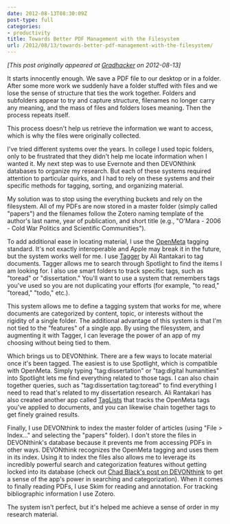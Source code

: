 ```yaml
---
date: 2012-08-13T08:30:09Z
post-type: full
categories:
- productivity
title: Towards Better PDF Management with the Filesystem
url: /2012/08/13/towards-better-pdf-management-with-the-filesystem/
---
```


*[This post originally appeared at [Gradhacker](http://www.gradhacker.org/2012/08/13/towards-better-pdf-management-with-the-filesystem/) on 2012-08-13]*

It starts innocently enough. We save a PDF file to our desktop or in a folder. After some more work we suddenly have a folder stuffed with files and we lose the sense of structure that ties the work together. Folders and subfolders appear to try and capture structure, filenames no longer carry any meaning, and the mass of files and folders loses meaning. Then the process repeats itself.

This process doesn't help us retrieve the information we want to access, which is why the files were originally collected.

I've tried different systems over the years. In college I used topic folders, only to be frustrated that they didn't help me locate information when I wanted it. My next step was to use Evernote and then DEVONthink databases to organize my research. But each of these systems required attention to particular quirks, and I had to rely on these systems and their specific methods for tagging, sorting, and organizing material.

My solution was to stop using the everything buckets and rely on the filesystem. All of my PDFs are now stored in a master folder (simply called "papers") and the filenames follow the Zotero naming template of the author's last name, year of publication, and short title (e.g., "O'Mara - 2006 - Cold War Politics and Scientific Communities").

To add additional ease in locating material, I use the [OpenMeta](http://code.google.com/p/openmeta/) tagging standard. It's not exactly interoperable and Apple may break it in the future, but the system works well for me. I use [Tagger](http://hasseg.org/tagger/) by Ali Rantakari to tag documents. Tagger allows me to search through Spotlight to find the items I am looking for. I also use smart folders to track specific tags, such as "toread" or "dissertation." You'll want to use a system that remembers tags you've used so you are not duplicating your efforts (for example, "to read," "toread," "todo," etc.).

This system allows me to define a tagging system that works for me, where documents are categorized by content, topic, or interests without the rigidity of a single folder. The additional advantage of this system is that I'm not tied to the "features" of a single app. By using the filesystem, and augmenting it with Tagger, I can leverage the power of an app of my choosing without being tied to them.

Which brings us to DEVONthink. There are a few ways to locate material once it's been tagged. The easiest is to use Spotlight, which is compatible with OpenMeta. Simply typing "tag:dissertation" or "tag:digital humanities" into Spotlight lets me find everything related to those tags. I can also chain together queries, such as "tag:dissertation tag:toread" to find everything I need to read that's related to my dissertation research. Ali Rantakari has also created another app called [TagLists](http://hasseg.org/tagLists/) that tracks the OpenMeta tags you've applied to documents, and you can likewise chain together tags to get finely grained results.

Finally, I use DEVONthink to index the master folder of articles (using "File > Index..." and selecting the "papers" folder). I don't store the files in DEVONthink's database because it prevents me from accessing PDFs in other ways. DEVONthink recognizes the OpenMeta tagging and uses them in its index. Using it to index the files also allows me to leverage its incredibly powerful search and categorization features without getting locked into its database (check out [Chad Black's post on DEVONthink](http://parezcoydigo.wordpress.com/2008/12/18/posts-on-devonthink/) to get a sense of the app's power in searching and categorization). When it comes to finally reading PDFs, I use Skim for reading and annotation. For tracking bibliographic information I use Zotero.

The system isn't perfect, but it's helped me achieve a sense of order in my research material.
